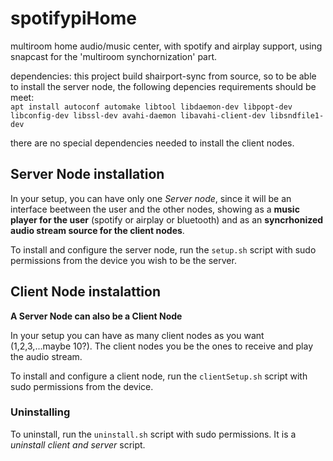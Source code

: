 # spotifypiHome
multiroom home audio/music center, with spotify and airplay support, using snapcast for the 'multiroom synchornization' part.

dependencies:
this project build shairport-sync from source, so to be able to install the server node, the following depencies requirements should be meet: <br/>
 `apt install autoconf automake libtool libdaemon-dev libpopt-dev libconfig-dev libssl-dev avahi-daemon libavahi-client-dev libsndfile1-dev`

there are no special dependencies needed to install the client nodes.

## Server Node installation

In your setup, you can have only one _Server node_, since it will be an interface beetween the user and the other nodes, showing as a **music player for the user** (spotify or airplay or bluetooth) 
and as an **syncrhonized audio stream source for the client nodes**.

To install and configure the server node, run the `setup.sh` script with sudo permissions from the device you wish to be the server.


## Client Node instalattion
**A Server Node can also be a Client Node**

In your setup you can have as many client nodes as you want (1,2,3,...maybe 10?). The client nodes you be the ones to receive and play the audio stream.

To install and configure a client node, run the `clientSetup.sh` script with sudo permissions from the device.



### Uninstalling

To uninstall, run the `uninstall.sh` script with sudo permissions.
It is a _uninstall client and server_ script.
